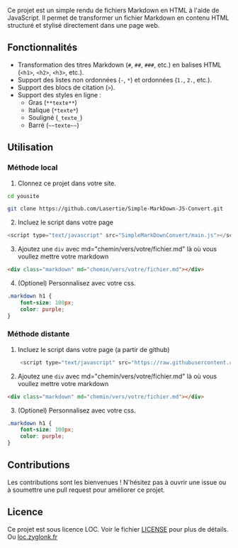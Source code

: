 Ce projet est un simple rendu de fichiers Markdown en HTML à l'aide de JavaScript. Il permet de transformer un fichier Markdown en contenu HTML structuré et stylisé directement dans une page web.

## Fonctionnalités

- Transformation des titres Markdown (`#`, `##`, `###`, etc.) en balises HTML (`<h1>`, `<h2>`, `<h3>`, etc.).
- Support des listes non ordonnées (`-`, `*`) et ordonnées (`1.`, `2.`, etc.).
- Support des blocs de citation (`>`).
- Support des styles en ligne :
  - Gras (`**texte**`)
  - Italique (`*texte*`)
  - Souligné (`_texte_`)
  - Barré (`~~texte~~`)

## Utilisation

### Méthode local
1. Clonnez ce projet dans votre site.
```bash
cd yousite
```
```bash
git clone https://github.com/Lasertie/Simple-MarkDown-JS-Convert.git
```
2. Incluez le script dans votre page
```javascript
<script type="text/javascript" src="SimpleMarkDownConvert/main.js"></script>  
```
3. Ajoutez une `div` avec md="chemin/vers/votre/fichier.md" là où vous voullez mettre votre markdown
```html
<div class="markdown" md="chemin/vers/votre/fichier.md"></div>
```
4. (Optionel) Personnalisez avec votre css.
```css
.markdown h1 {
    font-size: 100px;
    color: purple;
}
```

### Méthode distante
1. Incluez le script dans votre page (a partir de github)
```javascript
    <script type="text/javascript" src="https://raw.githubusercontent.com/Lasertie/Simple-MarkDown-JS-Convert/refs/heads/master/main.js"></script>  
```
2. Ajoutez une `div` avec md="chemin/vers/votre/fichier.md" là où vous voullez mettre votre markdown
```html
<div class="markdown" md="chemin/vers/votre/fichier.md"></div>
```
3. (Optionel) Personnalisez avec votre css.
```css
.markdown h1 {  
    font-size: 100px;
    color: purple;
}
```

## Contributions

Les contributions sont les bienvenues ! N'hésitez pas à ouvrir une issue ou à soumettre une pull request pour améliorer ce projet.

## Licence

Ce projet est sous licence LOC. Voir le fichier [LICENSE](LICENSE) pour plus de détails. Ou [loc.zyglonk.fr](https://loc.zyglonk.fr)
